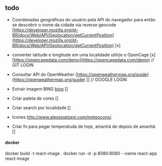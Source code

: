 ## todo
- Coordenadas geográficas do usuário pela API do navegador para então se descobrir o nome da cidade via reverse geocode [https://developer.mozilla.org/pt-BR/docs/Web/API/Geolocation/getCurrentPosition](https://developer.mozilla.org/pt-BR/docs/Web/API/Geolocation/getCurrentPosition) [x]
- converter latitude e longitude em uma localidade utilize o OpenCage [x] [https://opencagedata.com/demo](https://opencagedata.com/demo) // GIT LOGIN
- Consultar API do OpenWeather [https://openweathermap.org/guide](https://openweathermap.org/guide) [] // GOOGLE LOGIN

- Extrair imagem BING [bing](https://www.bing.com/HPImageArchive.aspx?format=js&idx=0&n=1&mkt=pt-BR) []
- Criar paleta de cores []
- Criar search por localidade []
- Icones  http://www.alessioatzeni.com/meteocons/.
- Criar fn para pegar temperatuda de hoje, amanhã de depois de amanhã []


#### docker
docker build -t react-image .
docker run -d -p 8080:8080 --name react-app react-image
